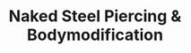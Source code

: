 ---
title: "Naked Steel Piercing & Bodymodification"
url: /berlin/naked-steel-piercing-und-bodymodification/
shop: Tattoo
---